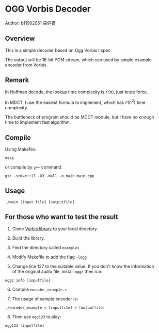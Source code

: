# OGG Vorbis Decoder
Author: b11902051 巫俋霆

## Overview

This is a simple decoder based on Ogg Vorbis I spec.

The output will be 16-bit PCM stream, which can used by simple example encoder from Vorbis.

## Remark

In Huffman decode, the lookup time complexity is $\mathcal O(n)$, just brute force.

In MDCT, I use the easiest formula to implement, which has $\mathcal O(n^2)$ time complexity.

The buttleneck of program should be MDCT module, but I have no enough time to implement fast algorithm.

## Compile

Using Makefile:
```bash=
make
```

or compile by `g++` command:
```bash=
g++ -std=c++17 -O3 -Wall -o main main.cpp
```

## Usage

```bash=
./main [input file] [outputfile]
```

## For those who want to test the result

1. Clone [Vorbis library](https://github.com/xiph/vorbis/tree/master) to your local directory.

2. Build the library.

3. Find the directory called `examples`

4. Modify Makefile to add the flag `-logg`

5. Change line 127 to the suitable value. If you don't know the information of the original audio file, install `oggz` then run:
```bash=
oggz info [inputfile]
```

6. Compile `encoder_example.c`

7. The usage of sample encoder is:
```bash=
./encoder_example < [inputfile] > [outputfile]
```

8. Then use `ogg123` to play:
```bash=
ogg123 [inputfile]
```
